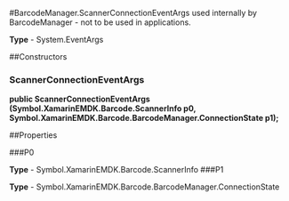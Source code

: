 #BarcodeManager.ScannerConnectionEventArgs
used internally by BarcodeManager - not to be used in applications.

**Type** - System.EventArgs

##Constructors
### ScannerConnectionEventArgs 
**public ScannerConnectionEventArgs (Symbol.XamarinEMDK.Barcode.ScannerInfo p0, Symbol.XamarinEMDK.Barcode.BarcodeManager.ConnectionState p1);**

##Properties

###P0


**Type** - Symbol.XamarinEMDK.Barcode.ScannerInfo
###P1


**Type** - Symbol.XamarinEMDK.Barcode.BarcodeManager.ConnectionState


